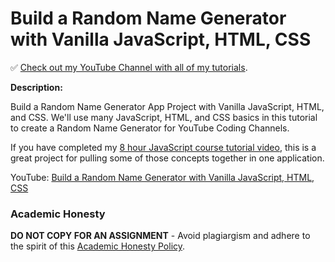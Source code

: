 # Build a Random Name Generator with Vanilla JavaScript, HTML, CSS

✅ [Check out my YouTube Channel with all of my tutorials](https://www.youtube.com/DaveGrayTeachesCode).

**Description:**

Build a Random Name Generator App Project with Vanilla JavaScript, HTML, and CSS. We'll use many JavaScript, HTML, and CSS basics in this tutorial to create a Random Name Generator for YouTube Coding Channels. 

If you have completed my [8 hour JavaScript course tutorial video](https://youtu.be/EfAl9bwzVZk), this is a great project for pulling some of those concepts together in one application.

YouTube: [Build a Random Name Generator with Vanilla JavaScript, HTML, CSS](https://youtu.be/dAdIQrk0WMk)

### Academic Honesty

**DO NOT COPY FOR AN ASSIGNMENT** - Avoid plagiargism and adhere to the spirit of this [Academic Honesty Policy](https://www.freecodecamp.org/news/academic-honesty-policy/).
